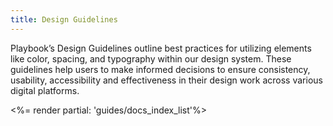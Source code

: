 ```yaml
---
title: Design Guidelines
---
```


Playbook’s Design Guidelines outline best practices for utilizing elements like color, spacing, and typography within our design system. These guidelines help users to make informed decisions to ensure consistency, usability, accessibility and effectiveness in their design work across various digital platforms.

<div>
  <%= render partial: 'guides/docs_index_list'%>
</div>
